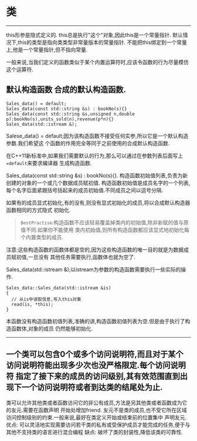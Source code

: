 # 类
---
this形参是隐式定义的.
this总是执行"这个"对象,因此this是一个常量指针.
默认情况下,this的类型是指向类类型非常量版本的常量指针.
不能把this绑定到一个常量上,他是一个常量指针,但不指向常量.

一般来说,当我们定义的函数类似于某个内置运算符时,应该令函数的行为尽量模仿这个运算符.

默认构造函数
合成的默认构造函数.
---
```
Sales_data() = default;
Sales_data(const std::string &s) : bookNo(s){}
Sales_data(const std::string &s,unsigned n,double p):bookNo(s),units_sold(n),revenue(p*n){}
Sales_data(std::istream &);
```
Salese_data() = default;因为该构造函数不接受任何实参,所以它是一个默认构造参数.我们希望这
个函数的作用完全等同于之前使用的合成默认构造函数.

在C++11新标准中,如果我们需要默认的行为,那么可以通过在参数列表后面写上`=default`来要求编译器
生成构造函数.

Sales_data(const std::string &s) : bookNo(s){}.
构造函数初始值列表,负责为新创建的对象的一个或几个数据成员赋初值.
构造函数初始值是成员名字的一个列表,每个名字后面紧跟括号括起来的成员初始值.不同成员之间以逗号分隔.

如果有的成员显式初始化,有的没有,则没有显式初始化的成员,将以合成默认构造器函数相同的方式隐式
初始化.

>`BestPractise`:构造函数不应该轻易覆盖掉类内的初始值,除非新赋的值与原值不同.如果你不能使用
类内初始值,则所有构造函数都应该显式地初始化每个内置类型的成员.

注意:这些构造函数的函数体都是空的,因为这些构造函数的唯一目的就是为数据成员赋初值,一旦没有
其他任务需要执行,函数体也就为空了.

Sales_data(std::istream &);以istream为参数的构造函数需要执行一些实际的操作.
```
Sales_data::Sales_data(std::istream &is)
{
  // 从is中读取信息,写入this对象
  read(is, *this);
}
```
本函数没有构造函数初值列表,准确的讲,构造函数初值列表为空.但是由于执行了构造函数体,对象的成员
仍然能够初始化.

---
一个类可以包含0个或多个访问说明符,而且对于某个访问说明符能出现多少次也没严格限定.每个访问说明符
指定了接下来的成员的访问级别,其有效范围直到出现下一个访问说明符或者到达类的结尾处为止.
---
类可以允许其他类或者函数访问它的非公有成员,方法是另其他类或者函数成为它的友元.需要在函数声明
开始处增加friend.
友元不是类的成员,也不受它所在区域访问控制级别的约束.一般来说,最好在类定义开始或结束前的位置集中
声明友元.
优点:
    可以灵活地实现需要访问若干类的私有或受保护成员才能完成的任务,便于与其他不支持类的语言进行混合编程
缺点:
    破坏了类的封装性,降低该类的可靠性.

